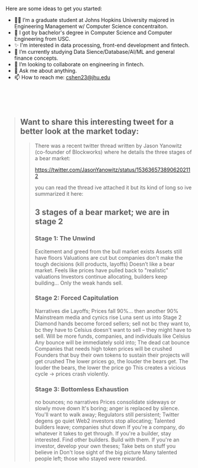 Here are some ideas to get you started:


- 🙋‍♂️ I’m a graduate student at Johns Hopkins University majored in Engineering Management w/ Computer Science concentraiton.  
- 🙋‍ I got by bachelor's degree in Computer Science and Computer Engineering from USC.
- ✨ I'm interested in data processing, front-end development and fintech.
- 🌱 I’m currently studying Data Sience/Database/AI/ML and general finance concepts.
- 👯 I’m looking to collaborate on engineering in fintech.
- 💬 Ask me about anything.
- 📫 How to reach me: cshen23@jhu.edu
</br>
</br>
</br>

> ## Want to share this interesting tweet for a better look at the market today:
>> There was a recent twitter thread written by Jason Yanowitz (co-founder of Blockworks) where he details the three stages of a bear market:
>> 
>> https://twitter.com/JasonYanowitz/status/1536365738906202112
>> 
>> you can read the thread ive attached it but its kind of long so ive summarized it here: 
>> 
>> ## 3 stages of a bear market; we are in stage 2
>> 
>> ### Stage 1: The Unwind 
>> Excitement and greed from the bull market exists 
>> Assets still have floors 
>> Valuations are cut but companies don't make the tough decisions (kill products, layoffs)
>> Doesn’t like a bear market. 
>> Feels like prices have pulled back to "realistic" valuations
>> Investors continue allocating, builders keep building…
>> Only the weak hands sell.
>> 
>> ### Stage 2: Forced Capitulation
>> Narratives die
>> Layoffs; Prices fall 90%... then another 90%
>> Mainstream media and cynics rise
>> Luna sent us into Stage 2
>> Diamond hands become forced sellers; sell not bc they want to, bc they have to
>> Celsius doesn't want to sell – they might have to sell.
>> Will be more funds, companies, and individuals like Celsius
>> Any bounce will be immediately sold into; The dead cat bounce
>> Companies that needs high token prices will be crushed
>> Founders that buy their own tokens to sustain their projects will get crushed
>> The lower prices go, the louder the bears get. 
>> The louder the bears, the lower the price go 
>> This creates a vicious cycle -> prices crash violently.
>> 
>> ### Stage 3: Bottomless Exhaustion 
>> no bounces; no narratives
>> Prices consolidate sideways or slowly move down
>> It's boring; anger is replaced by silence.
>> You'll want to walk away; Regulators still persistent; Twitter degens go quiet
>> Web2 investors stop allocating; Talented builders leave; companies shut down
>> If you're a company, do whatever it takes to get through.
>> If you're a builder, stay interested. Find other builders. Build with them.
>> If you're an investor, develop your own theses; Take bets on stuff you believe in
>> Don't lose sight of the big picture
>> Many talented people left; those who stayed were rewarded.
